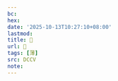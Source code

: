 ```yaml
---
bc:
hex:
date: '2025-10-13T10:27:10+08:00'
lastmod:
title: 􁣮
url: 􁣮
tags: [薄]
src: DCCV
note:
---
```

